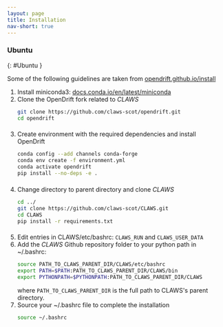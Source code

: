 ```yaml
---
layout: page
title: Installation
nav-short: true
--- 
```


### Ubuntu
{: #Ubuntu }

Some of the following guidelines are taken from [opendrift.github.io/install](https://opendrift.github.io/install.html)

1. Install miniconda3: [docs.conda.io/en/latest/miniconda](https://docs.conda.io/en/latest/miniconda.html)  
2. Clone the OpenDrift fork related to _CLAWS_
    ```sh
    git clone https://github.com/claws-scot/opendrift.git
    cd opendrift
    ```
    <div style="line-height:50%;">
        <br>
    </div>    
3. Create environment with the required dependencies and install OpenDrift
    ```sh
    conda config --add channels conda-forge
    conda env create -f environment.yml
    conda activate opendrift
    pip install --no-deps -e .
    ```
    <div style="line-height:50%;">
        <br>
    </div>  
4. Change directory to parent directory and clone _CLAWS_
    ```sh
    cd ../
    git clone https://github.com/claws-scot/CLAWS.git
    cd CLAWS
    pip install -r requirements.txt
    ```
    <div style="line-height:50%;">
        <br>
    </div>
5. Edit entries in CLAWS/etc/bashrc: `CLAWS_RUN` and `CLAWS_USER_DATA`  
6. Add the _CLAWS_ Github repository folder to your python path in ~/.bashrc:   
    ```sh
    source PATH_TO_CLAWS_PARENT_DIR/CLAWS/etc/bashrc
    export PATH=$PATH:PATH_TO_CLAWS_PARENT_DIR/CLAWS/bin
    export PYTHONPATH=$PYTHONPATH:PATH_TO_CLAWS_PARENT_DIR/CLAWS
    ```
    where `PATH_TO_CLAWS_PARENT_DIR` is the full path to CLAWS's parent directory.  
7. Source your ~/.bashrc file to complete the installation
    ```sh
    source ~/.bashrc
    ```
